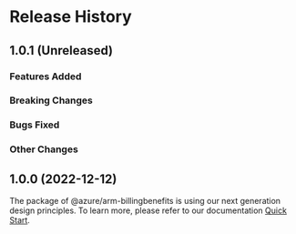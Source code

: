 # Release History

## 1.0.1 (Unreleased)

### Features Added

### Breaking Changes

### Bugs Fixed

### Other Changes

## 1.0.0 (2022-12-12)

The package of @azure/arm-billingbenefits is using our next generation design principles. To learn more, please refer to our documentation [Quick Start](https://aka.ms/js-track2-quickstart).
